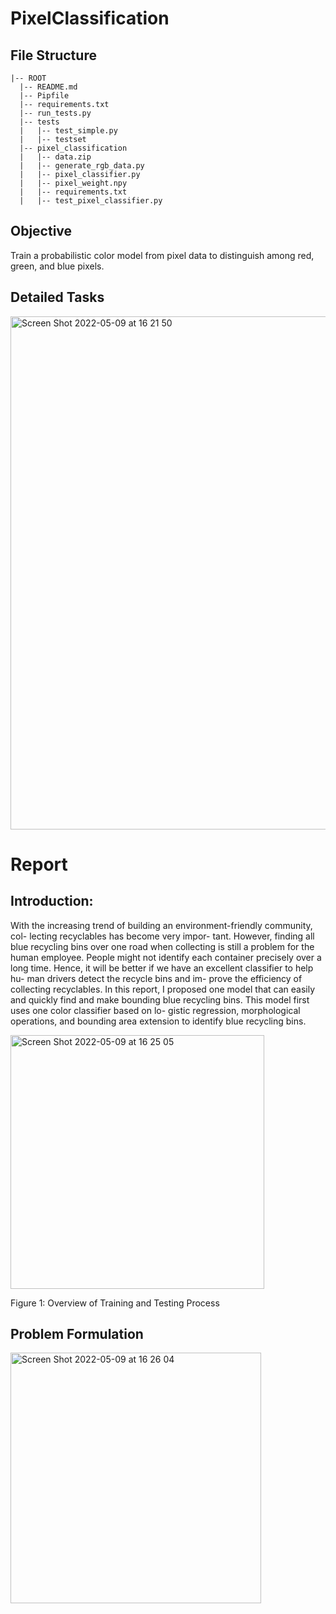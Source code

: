 # PixelClassification
## File Structure
```
|-- ROOT
  |-- README.md
  |-- Pipfile
  |-- requirements.txt
  |-- run_tests.py
  |-- tests
  |   |-- test_simple.py
  |   |-- testset
  |-- pixel_classification
  |   |-- data.zip
  |   |-- generate_rgb_data.py
  |   |-- pixel_classifier.py
  |   |-- pixel_weight.npy
  |   |-- requirements.txt
  |   |-- test_pixel_classifier.py
```

## Objective
Train a probabilistic color model from pixel data to distinguish among red, green, and blue pixels.

## Detailed Tasks

<img width="821" alt="Screen Shot 2022-05-09 at 16 21 50" src="https://user-images.githubusercontent.com/92130976/167491156-ccf3a540-1b30-4d42-aa95-644c7e332f78.png">

# Report
## Introduction:
With the increasing trend of building an environment-friendly community, col- lecting recyclables has become very impor- tant. However, finding all blue recycling bins over one road when collecting is still a problem for the human employee. People might not identify each container precisely over a long time. Hence, it will be better if we have an excellent classifier to help hu- man drivers detect the recycle bins and im- prove the efficiency of collecting recyclables.
In this report, I proposed one model that can easily and quickly find and make bounding blue recycling bins. This model first uses one color classifier based on lo- gistic regression, morphological operations, and bounding area extension to identify blue recycling bins.

<img width="406" alt="Screen Shot 2022-05-09 at 16 25 05" src="https://user-images.githubusercontent.com/92130976/167491646-7b3772bc-6979-468a-b34d-b01086603d34.png">

Figure 1: Overview of Training and Testing Process

## Problem Formulation

<img width="401" alt="Screen Shot 2022-05-09 at 16 26 04" src="https://user-images.githubusercontent.com/92130976/167491837-4254fd42-5e94-46f5-923c-0a748b944077.png">





